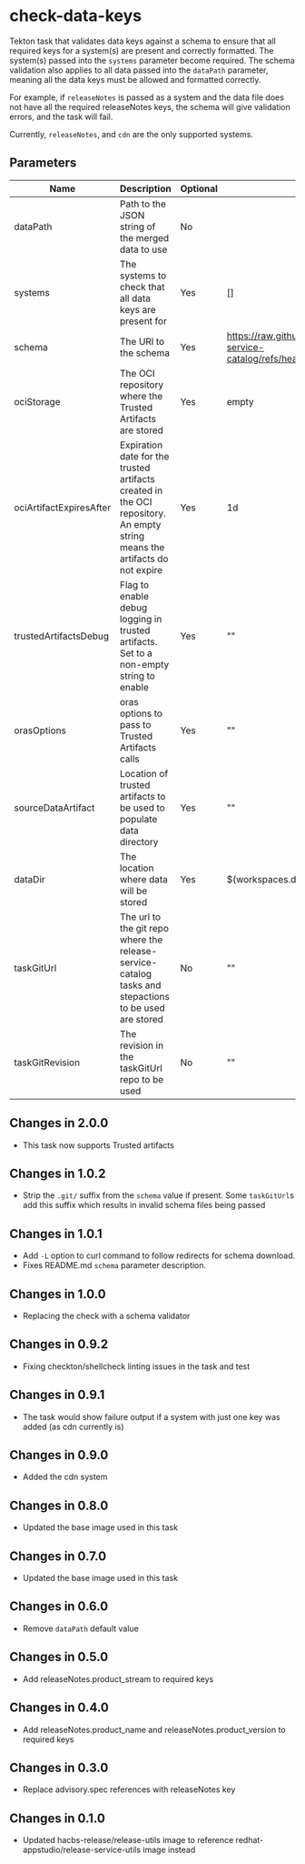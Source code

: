 # check-data-keys

Tekton task that validates data keys against a schema to ensure that all required keys for a system(s) are present and correctly formatted. The system(s) passed into the `systems` parameter become required. The schema validation also applies to all data passed into the `dataPath` parameter, meaning all the data keys must be allowed and formatted correctly.

For example, if `releaseNotes` is passed as a system and the data file does not have all the required
releaseNotes keys, the schema will give validation errors, and the task will fail.

Currently, `releaseNotes`, and `cdn` are the only supported systems.

## Parameters

| Name                    | Description                                                                                                                | Optional | Default value                                                                                                    |
|-------------------------|----------------------------------------------------------------------------------------------------------------------------|----------|------------------------------------------------------------------------------------------------------------------|
| dataPath                | Path to the JSON string of the merged data to use                                                                          | No       |                                                                                                                  |
| systems                 | The systems to check that all data keys are present for                                                                    | Yes      | []                                                                                                               |
| schema                  | The URl to the schema                                                                                                      | Yes      | https://raw.githubusercontent.com/konflux-ci/release-service-catalog/refs/heads/development/schema/dataKeys.json |
| ociStorage              | The OCI repository where the Trusted Artifacts are stored                                                                  | Yes      | empty                                                                                                            |
| ociArtifactExpiresAfter | Expiration date for the trusted artifacts created in the OCI repository. An empty string means the artifacts do not expire | Yes      | 1d                                                                                                               |
| trustedArtifactsDebug   | Flag to enable debug logging in trusted artifacts. Set to a non-empty string to enable                                     | Yes      | ""                                                                                                               |
| orasOptions             | oras options to pass to Trusted Artifacts calls                                                                            | Yes      | ""                                                                                                               | 
| sourceDataArtifact      | Location of trusted artifacts to be used to populate data directory                                                        | Yes      | ""                                                                                                               |
| dataDir                 | The location where data will be stored                                                                                     | Yes      | $(workspaces.data.path)                                                                                          |
| taskGitUrl              | The url to the git repo where the release-service-catalog tasks and stepactions to be used are stored                      | No       | ""                                                                                                               |
| taskGitRevision         | The revision in the taskGitUrl repo to be used                                                                             | No       | ""                                                                                                               |

## Changes in 2.0.0
* This task now supports Trusted artifacts

## Changes in 1.0.2
* Strip the `.git/` suffix from the `schema` value if present. Some `taskGitUrl`s add this suffix which results in invalid schema files being passed

## Changes in 1.0.1
* Add `-L` option to curl command to follow redirects for schema download.
* Fixes README.md `schema` parameter description.

## Changes in 1.0.0
* Replacing the check with a schema validator

## Changes in 0.9.2
* Fixing checkton/shellcheck linting issues in the task and test

## Changes in 0.9.1
* The task would show failure output if a system with just one key was added (as cdn currently is)

## Changes in 0.9.0
* Added the cdn system

## Changes in 0.8.0
* Updated the base image used in this task

## Changes in 0.7.0
* Updated the base image used in this task

## Changes in 0.6.0
* Remove `dataPath` default value

## Changes in 0.5.0
* Add releaseNotes.product_stream to required keys

## Changes in 0.4.0
* Add releaseNotes.product_name and releaseNotes.product_version to required keys

## Changes in 0.3.0
* Replace advisory.spec references with releaseNotes key

## Changes in 0.1.0
* Updated hacbs-release/release-utils image to reference redhat-appstudio/release-service-utils image instead
